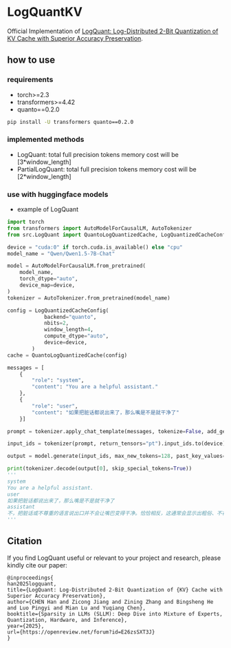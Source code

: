 # LogQuantKV
Official Implementation of [LogQuant: Log-Distributed 2-Bit Quantization of KV Cache with Superior Accuracy Preservation](https://www.researchgate.net/publication/388733634_LogQuant_Log-Distributed_2-Bit_Quantization_of_KV_Cache_with_Superior_Accuracy_Preservation).

## how to use

### requirements

* torch>=2.3
* transformers>=4.42
* quanto==0.2.0

```bash
pip install -U transformers quanto==0.2.0
```

### implemented methods

* LogQuant: total full precision tokens memory cost will be [3*window_length]
* PartialLogQuant: total full precision tokens memory cost will be [2*window_length]

### use with huggingface models

* example of LogQuant

```python
import torch
from transformers import AutoModelForCausalLM, AutoTokenizer
from src.LogQuant import QuantoLogQuantizedCache, LogQuantizedCacheConfig

device = "cuda:0" if torch.cuda.is_available() else "cpu"
model_name = "Qwen/Qwen1.5-7B-Chat"

model = AutoModelForCausalLM.from_pretrained(
    model_name,
    torch_dtype="auto",
    device_map=device,
)
tokenizer = AutoTokenizer.from_pretrained(model_name)

config = LogQuantizedCacheConfig(
            backend="quanto",
            nbits=2,
            window_length=4,
            compute_dtype="auto",
            device=device,
        )
cache = QuantoLogQuantizedCache(config)

messages = [
    {
        "role": "system",
        "content": "You are a helpful assistant."
    },
    {
        "role": "user", 
        "content": "如果把脏话都说出来了，那么嘴是不是就干净了"
    }]

prompt = tokenizer.apply_chat_template(messages, tokenize=False, add_generation_prompt=True)

input_ids = tokenizer(prompt, return_tensors="pt").input_ids.to(device)

output = model.generate(input_ids, max_new_tokens=128, past_key_values=cache)

print(tokenizer.decode(output[0], skip_special_tokens=True))
'''
system
You are a helpful assistant.
user
如果把脏话都说出来了，那么嘴是不是就干净了
assistant
不，把脏话或不尊重的语言说出口并不会让嘴巴变得干净。恰恰相反，这通常会显示出粗俗、不礼貌或者情绪失控。真正的“干净”是通过言语和行为展现出尊重、理解、宽容和礼貌。即使在压力或冲突的情况下，我们也应该努力控制自己的言辞，用更建设性的方式表达我们的想法。
'''
```

## Citation
If you find LogQuant useful or relevant to your project and research, please kindly cite our paper:
```
@inproceedings{
han2025logquant,
title={LogQuant: Log-Distributed 2-Bit Quantization of {KV} Cache with Superior Accuracy Preservation},
author={CHEN Han and Zicong Jiang and Zining Zhang and Bingsheng He and Luo Pingyi and Mian Lu and Yuqiang Chen},
booktitle={Sparsity in LLMs (SLLM): Deep Dive into Mixture of Experts, Quantization, Hardware, and Inference},
year={2025},
url={https://openreview.net/forum?id=E26zsSXT3J}
}
```

